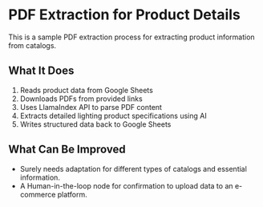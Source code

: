# PDF Extraction for Product Details
This is a sample PDF extraction process for extracting product information from catalogs. 
## What It Does
1. Reads product data from Google Sheets
2. Downloads PDFs from provided links
3. Uses LlamaIndex API to parse PDF content
4. Extracts detailed lighting product specifications using AI
5. Writes structured data back to Google Sheets
## What Can Be Improved
- Surely needs adaptation for different types of catalogs and essential information.
- A Human-in-the-loop node for confirmation to upload data to an e-commerce platform.
